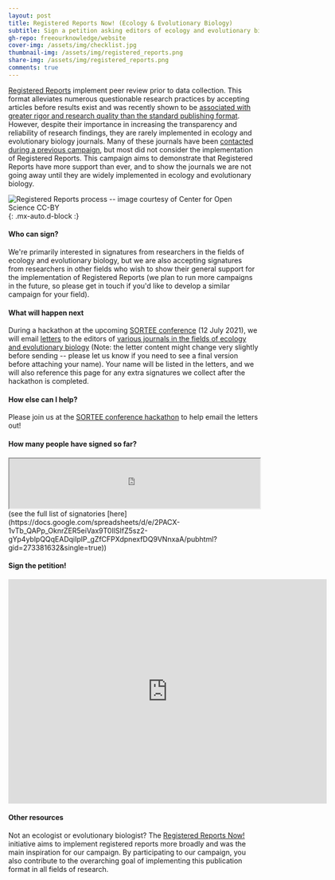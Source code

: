 ```yaml
---
layout: post
title: Registered Reports Now! (Ecology & Evolutionary Biology)
subtitle: Sign a petition asking editors of ecology and evolutionary biology journals to adopt the Registered Reports format
gh-repo: freeourknowledge/website
cover-img: /assets/img/checklist.jpg
thumbnail-img: /assets/img/registered_reports.png
share-img: /assets/img/registered_reports.png
comments: true
---
```


[Registered Reports](https://www.cos.io/initiatives/registered-reports) implement peer review prior to data collection. This format alleviates numerous questionable research practices by accepting articles before results exist and was recently shown to be [associated with greater rigor and research quality than the standard publishing format](https://doi.org/10.1038/s41562-021-01142-4). However, despite their importance in increasing the transparency and reliability of research findings, they are rarely implemented in ecology and evolutionary biology journals. Many of these journals have been [contacted during a previous campaign](https://hsfraser.wordpress.com/registered-report-petition/), but most did not consider the implementation of Registered Reports. This campaign aims to demonstrate that Registered Reports have more support than ever, and to show the journals we are not going away until they are widely implemented in ecology and evolutionary biology. 

![Registered Reports process -- image courtesy of Center for Open Science CC-BY](/assets/img/registered_reports.png){: .mx-auto.d-block :}

#### Who can sign?
We're primarily interested in signatures from researchers in the fields of ecology and evolutionary biology, but we are also accepting signatures from researchers in other fields who wish to show their general support for the implementation of Registered Reports (we plan to run more campaigns in the future, so please get in touch if you'd like to develop a similar campaign for your field).

#### What will happen next
During a hackathon at the upcoming [SORTEE conference](https://www.sortee.org/events/) (12 July 2021), we will email [letters](https://docs.google.com/document/d/1TGyPlY85qvdRVatnfUeZWTXWGUR-SutOdELkQm2Y3N4/edit) to the editors of [various journals in the fields of ecology and evolutionary biology](https://docs.google.com/spreadsheets/d/10jxNH0g3SKqTSjO0UfKMAxZsJAxhRrzBl9u5zfqVltQ/edit?usp=sharing) (Note: the letter content might change very slightly before sending -- please let us know if you need to see a final version before attaching your name). Your name will be listed in the letters, and we will also reference this page for any extra signatures we collect after the hackathon is completed. 

#### How else can I help?
Please join us at the [SORTEE conference hackathon](https://www.sortee.org/events/) to help email the letters out!

#### How many people have signed so far?
<iframe width='100%' height='100' src="https://docs.google.com/spreadsheets/d/e/2PACX-1vTb_QAPp_OknrZER5eiVax9T0IlSIfZ5sz2-gYp4yblpQQqEADqiIplP_gZfCFPXdpnexfDQ9VNnxaA/pubhtml?gid=418682928&amp;single=true&amp;widget=true&amp;headers=false"></iframe>
(see the full list of signatories [here](https://docs.google.com/spreadsheets/d/e/2PACX-1vTb_QAPp_OknrZER5eiVax9T0IlSIfZ5sz2-gYp4yblpQQqEADqiIplP_gZfCFPXdpnexfDQ9VNnxaA/pubhtml?gid=273381632&single=true)) 

#### Sign the petition!
<iframe src="https://docs.google.com/forms/d/e/1FAIpQLScZWSjdydBjZsf2kv15RYrZeWpzUhFqUoH_YNLiGaJMcxykow/viewform?embedded=true" width="640" height="450" frameborder="0" marginheight="0" marginwidth="0">Loading…</iframe>

#### Other resources
Not an ecologist or evolutionary biologist? The [Registered Reports Now!](https://osf.io/3wct2/) initiative aims to implement registered reports more broadly and was the main inspiration for our campaign. By participating to our campaign, you also contribute to the overarching goal of implementing this publication format in all fields of research. 

